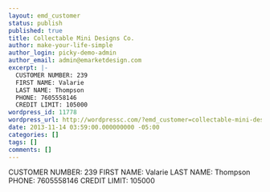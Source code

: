 ```yaml
---
layout: emd_customer
status: publish
published: true
title: Collectable Mini Designs Co.
author: make-your-life-simple
author_login: picky-demo-admin
author_email: admin@emarketdesign.com
excerpt: |-
  CUSTOMER NUMBER: 239
  FIRST NAME: Valarie
  LAST NAME: Thompson
  PHONE: 7605558146
  CREDIT LIMIT: 105000
wordpress_id: 11778
wordpress_url: http://wordpressc.com/?emd_customer=collectable-mini-designs-co
date: 2013-11-14 03:59:00.000000000 -05:00
categories: []
tags: []
comments: []
---
```

CUSTOMER NUMBER: 239
FIRST NAME: Valarie
LAST NAME: Thompson
PHONE: 7605558146
CREDIT LIMIT: 105000
